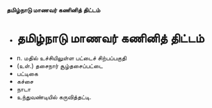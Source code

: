 **தமிழ்நாடு மாணவர் கணினித் திட்டம்**
- # தமிழ்நாடு மாணவர் கணினித் திட்டம்
- n. மதில் உச்சியிலுள்ள பட்டைச் சிற்பப்பகுதி
- (உள்.) தசைநார் சூழ்தசைப்பட்டை
- பட்டிகை
- கச்சை
- நாடா
- உந்துவண்டியில் கருவித்தட்டி.

